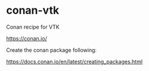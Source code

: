 # conan-vtk
Conan recipe for VTK

https://conan.io/

Create the conan package following:

https://docs.conan.io/en/latest/creating_packages.html
